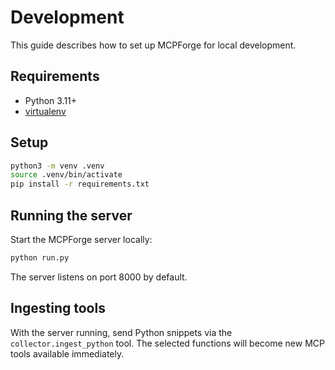 # Development

This guide describes how to set up MCPForge for local development.

## Requirements

- Python 3.11+
- [virtualenv](https://docs.python.org/3/library/venv.html)

## Setup

```bash
python3 -m venv .venv
source .venv/bin/activate
pip install -r requirements.txt
```

## Running the server

Start the MCPForge server locally:

```bash
python run.py
```

The server listens on port 8000 by default.

## Ingesting tools

With the server running, send Python snippets via the `collector.ingest_python` tool.
The selected functions will become new MCP tools available immediately.

